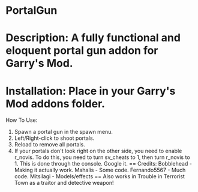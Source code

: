 PortalGun
=========
Description:
A fully functional and eloquent portal gun addon for Garry's Mod.
==
Installation:
Place in your Garry's Mod addons folder.
==
How To Use:
1. Spawn a portal gun in the spawn menu.
2. Left/Right-click to shoot portals.
3. Reload to remove all portals.
4. If your portals don't look right on the other side, you need to enable r_novis. To do this, you need to turn sv_cheats to 1, then turn r_novis to 1. This is done through the console. Google it.
==
Credits:
Bobblehead - Making it actually work.
Mahalis - Some code.
Fernando5567 - Much code.
Mitsilagi - Models/effects
==
Also works in Trouble in Terrorist Town as a traitor and detective weapon!
